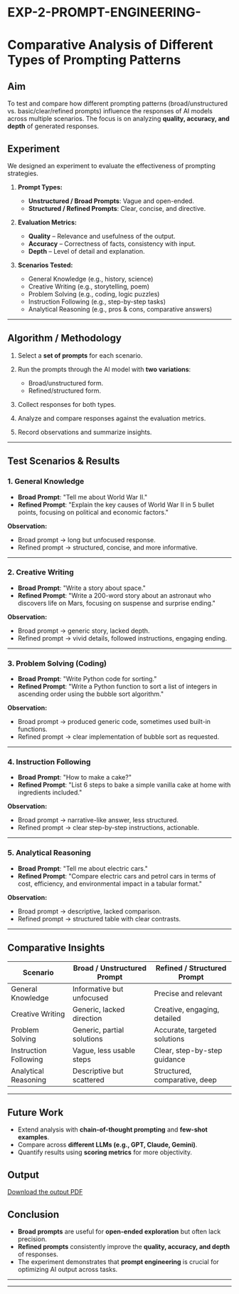 # EXP-2-PROMPT-ENGINEERING-



# Comparative Analysis of Different Types of Prompting Patterns

## Aim

To test and compare how different prompting patterns (broad/unstructured vs. basic/clear/refined prompts) influence the responses of AI models across multiple scenarios. The focus is on analyzing **quality, accuracy, and depth** of generated responses.



## Experiment

We designed an experiment to evaluate the effectiveness of prompting strategies.

1. **Prompt Types:**

   * **Unstructured / Broad Prompts**: Vague and open-ended.
   * **Structured / Refined Prompts**: Clear, concise, and directive.

2. **Evaluation Metrics:**

   * **Quality** – Relevance and usefulness of the output.
   * **Accuracy** – Correctness of facts, consistency with input.
   * **Depth** – Level of detail and explanation.

3. **Scenarios Tested:**

   * General Knowledge (e.g., history, science)
   * Creative Writing (e.g., storytelling, poem)
   * Problem Solving (e.g., coding, logic puzzles)
   * Instruction Following (e.g., step-by-step tasks)
   * Analytical Reasoning (e.g., pros & cons, comparative answers)

---

## Algorithm / Methodology

1. Select a **set of prompts** for each scenario.
2. Run the prompts through the AI model with **two variations**:

   * Broad/unstructured form.
   * Refined/structured form.
3. Collect responses for both types.
4. Analyze and compare responses against the evaluation metrics.
5. Record observations and summarize insights.

---

## Test Scenarios & Results

### 1. General Knowledge

* **Broad Prompt**: "Tell me about World War II."
* **Refined Prompt**: "Explain the key causes of World War II in 5 bullet points, focusing on political and economic factors."

**Observation:**

* Broad prompt → long but unfocused response.
* Refined prompt → structured, concise, and more informative.

---

### 2. Creative Writing

* **Broad Prompt**: "Write a story about space."
* **Refined Prompt**: "Write a 200-word story about an astronaut who discovers life on Mars, focusing on suspense and surprise ending."

**Observation:**

* Broad prompt → generic story, lacked depth.
* Refined prompt → vivid details, followed instructions, engaging ending.

---

### 3. Problem Solving (Coding)

* **Broad Prompt**: "Write Python code for sorting."
* **Refined Prompt**: "Write a Python function to sort a list of integers in ascending order using the bubble sort algorithm."

**Observation:**

* Broad prompt → produced generic code, sometimes used built-in functions.
* Refined prompt → clear implementation of bubble sort as requested.

---

### 4. Instruction Following

* **Broad Prompt**: "How to make a cake?"
* **Refined Prompt**: "List 6 steps to bake a simple vanilla cake at home with ingredients included."

**Observation:**

* Broad prompt → narrative-like answer, less structured.
* Refined prompt → clear step-by-step instructions, actionable.

---

### 5. Analytical Reasoning

* **Broad Prompt**: "Tell me about electric cars."
* **Refined Prompt**: "Compare electric cars and petrol cars in terms of cost, efficiency, and environmental impact in a tabular format."

**Observation:**

* Broad prompt → descriptive, lacked comparison.
* Refined prompt → structured table with clear contrasts.

---

## Comparative Insights

| Scenario              | Broad / Unstructured Prompt | Refined / Structured Prompt   |
| --------------------- | --------------------------- | ----------------------------- |
| General Knowledge     | Informative but unfocused   | Precise and relevant          |
| Creative Writing      | Generic, lacked direction   | Creative, engaging, detailed  |
| Problem Solving       | Generic, partial solutions  | Accurate, targeted solutions  |
| Instruction Following | Vague, less usable steps    | Clear, step-by-step guidance  |
| Analytical Reasoning  | Descriptive but scattered   | Structured, comparative, deep |

---

## Future Work

* Extend analysis with **chain-of-thought prompting** and **few-shot examples**.
* Compare across **different LLMs (e.g., GPT, Claude, Gemini)**.
* Quantify results using **scoring metrics** for more objectivity.


## Output
[Download the output PDF](https://github.com/NANDAVELAN/EXPERIMENT-2-PROMPT-ENGINEERING/blob/main/Comparative%20Analysis%20of%20Different%20Types%20of%20Prompting%20Patterns.pdf)

## Conclusion

* **Broad prompts** are useful for **open-ended exploration** but often lack precision.
* **Refined prompts** consistently improve the **quality, accuracy, and depth** of responses.
* The experiment demonstrates that **prompt engineering** is crucial for optimizing AI output across tasks.

---



---

